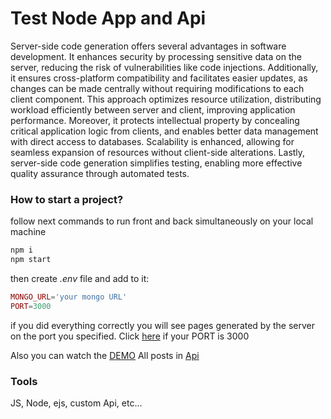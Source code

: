 # Test Node App and Api

Server-side code generation offers several advantages in software development. It enhances security by processing sensitive data on the server, reducing the risk of vulnerabilities like code injections. Additionally, it ensures cross-platform compatibility and facilitates easier updates, as changes can be made centrally without requiring modifications to each client component. This approach optimizes resource utilization, distributing workload efficiently between server and client, improving application performance. Moreover, it protects intellectual property by concealing critical application logic from clients, and enables better data management with direct access to databases. Scalability is enhanced, allowing for seamless expansion of resources without client-side alterations. Lastly, server-side code generation simplifies testing, enabling more effective quality assurance through automated tests.

### How to start a project?
follow next commands to run front and back simultaneously on your local machine

```bash
npm i
npm start
```
then create *.env* file and add to it:
```php
MONGO_URL='your mongo URL'
PORT=3000
```

if you did everything correctly you will see pages generated by the server on the port you specified.
Click [here](http://localhost:3000/) if your PORT is 3000

Also you can watch the [DEMO](https://node-test-app-7xlv.onrender.com)
All posts in [Api](https://node-test-app-7xlv.onrender.com/api/posts)

### Tools
JS, Node, ejs, custom Api, etc...
